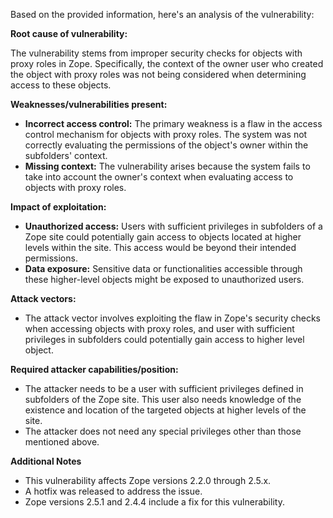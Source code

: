 Based on the provided information, here's an analysis of the vulnerability:

**Root cause of vulnerability:**

The vulnerability stems from improper security checks for objects with proxy roles in Zope. Specifically, the context of the owner user who created the object with proxy roles was not being considered when determining access to these objects.

**Weaknesses/vulnerabilities present:**

- **Incorrect access control:** The primary weakness is a flaw in the access control mechanism for objects with proxy roles. The system was not correctly evaluating the permissions of the object's owner within the subfolders' context.
- **Missing context:** The vulnerability arises because the system fails to take into account the owner's context when evaluating access to objects with proxy roles.

**Impact of exploitation:**

- **Unauthorized access:** Users with sufficient privileges in subfolders of a Zope site could potentially gain access to objects located at higher levels within the site. This access would be beyond their intended permissions.
- **Data exposure:** Sensitive data or functionalities accessible through these higher-level objects might be exposed to unauthorized users.

**Attack vectors:**

- The attack vector involves exploiting the flaw in Zope's security checks when accessing objects with proxy roles, and user with sufficient privileges in subfolders could potentially gain access to higher level object.

**Required attacker capabilities/position:**

- The attacker needs to be a user with sufficient privileges defined in subfolders of the Zope site. This user also needs knowledge of the existence and location of the targeted objects at higher levels of the site.
- The attacker does not need any special privileges other than those mentioned above.

**Additional Notes**

- This vulnerability affects Zope versions 2.2.0 through 2.5.x.
- A hotfix was released to address the issue.
- Zope versions 2.5.1 and 2.4.4 include a fix for this vulnerability.